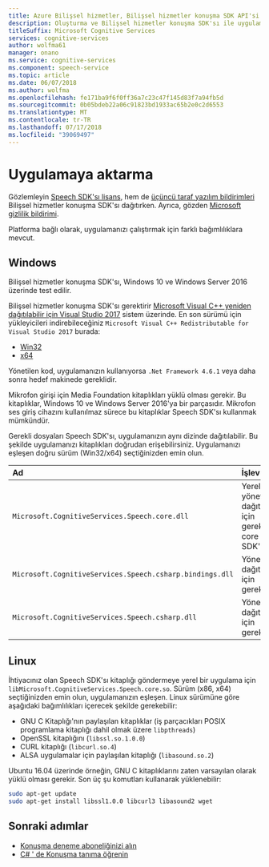 ```yaml
---
title: Azure Bilişsel hizmetler, Bilişsel hizmetler konuşma SDK API'si belgeleri - öğreticiler, API Başvurusu | Microsoft Docs
description: Oluşturma ve Bilişsel hizmetler konuşma SDK'sı ile uygulama geliştirme hakkında bilgi edinin
titleSuffix: Microsoft Cognitive Services
services: cognitive-services
author: wolfma61
manager: onano
ms.service: cognitive-services
ms.component: speech-service
ms.topic: article
ms.date: 06/07/2018
ms.author: wolfma
ms.openlocfilehash: fe171ba9f6f0ff36a7c23c47f145d83f7a94fb5d
ms.sourcegitcommit: 0b05bdeb22a06c91823bd1933ac65b2e0c2d6553
ms.translationtype: MT
ms.contentlocale: tr-TR
ms.lasthandoff: 07/17/2018
ms.locfileid: "39069497"
---
```

# <a name="shipping-an-application"></a>Uygulamaya aktarma

Gözlemleyin [Speech SDK'sı lisans](license.md), hem de [üçüncü taraf yazılım bildirimleri](third-party-notices.md) Bilişsel hizmetler konuşma SDK'sı dağıtırken. Ayrıca, gözden [Microsoft gizlilik bildirimi](https://aka.ms/csspeech/privacy).

Platforma bağlı olarak, uygulamanızı çalıştırmak için farklı bağımlılıklara mevcut.

## <a name="windows"></a>Windows

Bilişsel hizmetler konuşma SDK'sı, Windows 10 ve Windows Server 2016 üzerinde test edilir.

Bilişsel hizmetler konuşma SDK'sı gerektirir [Microsoft Visual C++ yeniden dağıtılabilir için Visual Studio 2017](https://support.microsoft.com/en-us/help/2977003/the-latest-supported-visual-c-downloads) sistem üzerinde. En son sürümü için yükleyicileri indirebileceğiniz `Microsoft Visual C++ Redistributable for Visual Studio 2017` burada:

- [Win32](https://aka.ms/vs/15/release/vc_redist.x86.exe)
- [x64](https://aka.ms/vs/15/release/vc_redist.x64.exe)

Yönetilen kod, uygulamanızın kullanıyorsa `.Net Framework 4.6.1` veya daha sonra hedef makinede gereklidir.

Mikrofon girişi için Media Foundation kitaplıkları yüklü olması gerekir. Bu kitaplıklar, Windows 10 ve Windows Server 2016'ya bir parçasıdır. Mikrofon ses giriş cihazını kullanılmaz sürece bu kitaplıklar Speech SDK'sı kullanmak mümkündür.

Gerekli dosyaları Speech SDK'sı, uygulamanızın aynı dizinde dağıtılabilir. Bu şekilde uygulamanızı kitaplıkları doğrudan erişebilirsiniz. Uygulamanızı eşleşen doğru sürüm (Win32/x64) seçtiğinizden emin olun.

| Ad | İşlev
|:-----|:----|
| `Microsoft.CognitiveServices.Speech.core.dll` | Yerel ve yönetilen dağıtım için gerekli core SDK'sı
| `Microsoft.CognitiveServices.Speech.csharp.bindings.dll` | Yönetilen dağıtım için gerekli
| `Microsoft.CognitiveServices.Speech.csharp.dll` | Yönetilen dağıtım için gerekli

## <a name="linux"></a>Linux

İhtiyacınız olan Speech SDK'sı kitaplığı göndermeye yerel bir uygulama için `libMicrosoft.CognitiveServices.Speech.core.so`.
Sürüm (x86, x64) seçtiğinizden emin olun, uygulamanızın eşleşen. Linux sürümüne göre aşağıdaki bağımlılıkları içerecek şekilde gerekebilir:

* GNU C Kitaplığı'nın paylaşılan kitaplıklar (iş parçacıkları POSIX programlama kitaplığı dahil olmak üzere `libpthreads`)
* OpenSSL kitaplığını (`libssl.so.1.0.0`)
* CURL kitaplığı (`libcurl.so.4`)
* ALSA uygulamalar için paylaşılan kitaplığı (`libasound.so.2`)

Ubuntu 16.04 üzerinde örneğin, GNU C kitaplıklarını zaten varsayılan olarak yüklü olması gerekir. Son üç şu komutları kullanarak yüklenebilir:

```sh
sudo apt-get update
sudo apt-get install libssl1.0.0 libcurl3 libasound2 wget
```

## <a name="next-steps"></a>Sonraki adımlar

* [Konuşma deneme aboneliğinizi alın](https://azure.microsoft.com/try/cognitive-services/)
* [C# ' de Konuşma tanıma öğrenin](quickstart-csharp-dotnet-windows.md)

